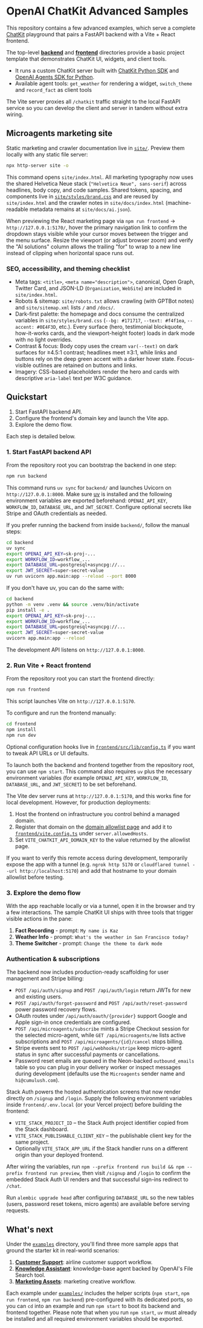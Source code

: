 # OpenAI ChatKit Advanced Samples

This repository contains a few advanced examples, which serve a complete [ChatKit](https://github.com/openai/chatkit-js) playground that pairs a FastAPI backend with a Vite + React frontend.

The top-level [**backend**](backend) and [**frontend**](frontend) directories provide a basic project template that demonstrates ChatKit UI, widgets, and client tools.

- It runs a custom ChatKit server built with [ChatKit Python SDK](https://github.com/openai/chatkit-python) and [OpenAI Agents SDK for Python](https://github.com/openai/openai-agents-python).
- Available agent tools: `get_weather` for rendering a widget, `switch_theme` and `record_fact` as client tools

The Vite server proxies all `/chatkit` traffic straight to the local FastAPI service so you can develop the client and server in tandem without extra wiring.

## Microagents marketing site

Static marketing and crawler documentation live in [`site/`](site). Preview them locally with any static file server:

```bash
npx http-server site -o
```

This command opens `site/index.html`. All marketing typography now uses the shared Helvetica Neue stack (`"Helvetica Neue", sans-serif`) across headlines, body copy, and code samples. Shared tokens, spacing, and components live in [`site/styles/brand.css`](site/styles/brand.css) and are reused by `site/index.html` and the crawler notes in `site/docs/index.html` (machine-readable metadata remains at `site/docs/ai.json`).

When previewing the React marketing page via `npm run frontend` → `http://127.0.0.1:5170/`, hover the primary navigation link to confirm the dropdown stays visible while your cursor moves between the trigger and the menu surface. Resize the viewport (or adjust browser zoom) and verify the "AI solutions" column allows the trailing "for" to wrap to a new line instead of clipping when horizontal space runs out.

### SEO, accessibility, and theming checklist

- Meta tags: `<title>`, `<meta name="description">`, canonical, Open Graph, Twitter Card, and JSON-LD (`Organization`, `WebSite`) are included in `site/index.html`.
- Robots & sitemap: `site/robots.txt` allows crawling (with GPTBot notes) and `site/sitemap.xml` lists `/` and `/docs/`.
- Dark-first palette: the homepage and docs consume the centralized variables in `site/styles/brand.css` (`--bg: #171717`, `--text: #f4f1ea`, `--accent: #0E4F3D`, etc.). Every surface (hero, testimonial blockquote, how-it-works cards, and the viewport-height footer) loads in dark mode with no light overrides.
- Contrast & focus: Body copy uses the cream `var(--text)` on dark surfaces for ≥4.5:1 contrast; headlines meet ≥3:1, while links and buttons rely on the deep green accent with a darker hover state. Focus-visible outlines are retained on buttons and links.
- Imagery: CSS-based placeholders render the hero and cards with descriptive `aria-label` text per W3C guidance.

## Quickstart

1. Start FastAPI backend API.
2. Configure the frontend's domain key and launch the Vite app.
3. Explore the demo flow.

Each step is detailed below.

### 1. Start FastAPI backend API

From the repository root you can bootstrap the backend in one step:

```bash
npm run backend
```

This command runs `uv sync` for `backend/` and launches Uvicorn on `http://127.0.0.1:8000`. Make sure [uv](https://docs.astral.sh/uv/getting-started/installation/) is installed and the following environment variables are exported beforehand: `OPENAI_API_KEY`, `WORKFLOW_ID`, `DATABASE_URL`, and `JWT_SECRET`. Configure optional secrets like Stripe and OAuth credentials as needed.

If you prefer running the backend from inside `backend/`, follow the manual steps:

```bash
cd backend
uv sync
export OPENAI_API_KEY=sk-proj-...
export WORKFLOW_ID=workflow_...
export DATABASE_URL=postgresql+asyncpg://...
export JWT_SECRET=super-secret-value
uv run uvicorn app.main:app --reload --port 8000
```

If you don't have uv, you can do the same with:

```bash
cd backend
python -m venv .venv && source .venv/bin/activate
pip install -e .
export OPENAI_API_KEY=sk-proj-...
export WORKFLOW_ID=workflow_...
export DATABASE_URL=postgresql+asyncpg://...
export JWT_SECRET=super-secret-value
uvicorn app.main:app --reload
```

The development API listens on `http://127.0.0.1:8000`.

### 2. Run Vite + React frontend

From the repository root you can start the frontend directly:

```bash
npm run frontend
```

This script launches Vite on `http://127.0.0.1:5170`.

To configure and run the frontend manually:

```bash
cd frontend
npm install
npm run dev
```

Optional configuration hooks live in [`frontend/src/lib/config.ts`](frontend/src/lib/config.ts) if you want to tweak API URLs or UI defaults.

To launch both the backend and frontend together from the repository root, you can use `npm start`. This command also requires `uv` plus the necessary environment variables (for example `OPENAI_API_KEY`, `WORKFLOW_ID`, `DATABASE_URL`, and `JWT_SECRET`) to be set beforehand.

The Vite dev server runs at `http://127.0.0.1:5170`, and this works fine for local development. However, for production deployments:

1. Host the frontend on infrastructure you control behind a managed domain.
2. Register that domain on the [domain allowlist page](https://platform.openai.com/settings/organization/security/domain-allowlist) and add it to [`frontend/vite.config.ts`](frontend/vite.config.ts) under `server.allowedHosts`.
3. Set `VITE_CHATKIT_API_DOMAIN_KEY` to the value returned by the allowlist page.

If you want to verify this remote access during development, temporarily expose the app with a tunnel (e.g. `ngrok http 5170` or `cloudflared tunnel --url http://localhost:5170`) and add that hostname to your domain allowlist before testing.

### 3. Explore the demo flow

With the app reachable locally or via a tunnel, open it in the browser and try a few interactions. The sample ChatKit UI ships with three tools that trigger visible actions in the pane:

1. **Fact Recording** - prompt: `My name is Kaz`
2. **Weather Info** - prompt: `What's the weather in San Francisco today?`
3. **Theme Switcher** - prompt: `Change the theme to dark mode` 

### Authentication & subscriptions

The backend now includes production-ready scaffolding for user management and Stripe billing:

- `POST /api/auth/signup` and `POST /api/auth/login` return JWTs for new and existing users.
- `POST /api/auth/forgot-password` and `POST /api/auth/reset-password` power password recovery flows.
- OAuth routes under `/api/auth/oauth/{provider}` support Google and Apple sign-in once credentials are configured.
- `POST /api/microagents/subscribe` mints a Stripe Checkout session for the selected micro-agent, while `GET /api/microagents/me` lists active subscriptions and `POST /api/microagents/{id}/cancel` stops billing.
- Stripe events sent to `POST /api/webhooks/stripe` keep micro-agent status in sync after successful payments or cancellations.
- Password reset emails are queued in the Neon-backed `outbound_emails` table so you can plug in your delivery worker or inspect messages during development (defaults use the `Microagents` sender name and `hi@cumulush.com`).

Stack Auth powers the hosted authentication screens that now render directly on `/signup` and `/login`. Supply the following environment variables inside `frontend/.env.local` (or your Vercel project) before building the frontend:

- `VITE_STACK_PROJECT_ID` – the Stack Auth project identifier copied from the Stack dashboard.
- `VITE_STACK_PUBLISHABLE_CLIENT_KEY` – the publishable client key for the same project.
- Optionally `VITE_STACK_APP_URL` if the Stack handler runs on a different origin than your deployed frontend.

After wiring the variables, run `npm --prefix frontend run build && npm --prefix frontend run preview`, then visit `/signup` and `/login` to confirm the embedded Stack Auth UI renders and that successful sign-ins redirect to `/chat`.

Run `alembic upgrade head` after configuring `DATABASE_URL` so the new tables (users, password reset tokens, micro agents) are available before serving requests.

## What's next

Under the [`examples`](examples) directory, you'll find three more sample apps that ground the starter kit in real-world scenarios:

1. [**Customer Support**](examples/customer-support): airline customer support workflow.
2. [**Knowledge Assistant**](examples/knowledge-assistant): knowledge-base agent backed by OpenAI's File Search tool.
3. [**Marketing Assets**](examples/marketing-assets): marketing creative workflow.

Each example under [`examples/`](examples) includes the helper scripts (`npm start`, `npm run frontend`, `npm run backend`) pre-configured with its dedicated ports, so you can `cd` into an example and run `npm start` to boot its backend and frontend together. Please note that when you run `npm start`, `uv` must already be installed and all required environment variables should be exported.
